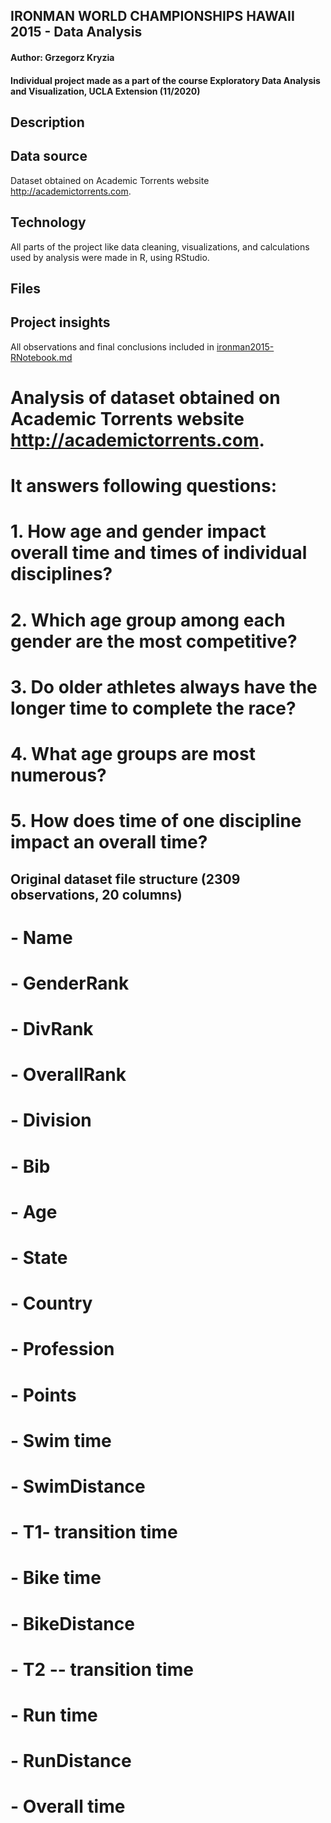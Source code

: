 ## IRONMAN WORLD CHAMPIONSHIPS HAWAII 2015 - Data Analysis
#### Author: Grzegorz Kryzia
#### Individual project made as a part of the course Exploratory Data Analysis and Visualization, UCLA Extension (11/2020)

## Description



## Data source

Dataset obtained on Academic Torrents website <http://academictorrents.com>. 

## Technology

All parts of the project like data cleaning, visualizations, and calculations used by analysis were made in R, using RStudio.

## Files


## Project insights

All observations and final conclusions included in [ironman2015-RNotebook.md](ironman2015-RNotebook.md)






# Analysis of dataset obtained on Academic Torrents website <http://academictorrents.com>. 
# It answers following questions:
  
# 1. How age and gender impact overall time and times of individual disciplines?
# 2. Which age group among each gender are the most competitive?
# 3. Do older athletes always have the longer time to complete the race?
# 4. What age groups are most numerous?
# 5. How does time of one discipline impact an overall time?
  
## Original dataset file structure (2309 observations, 20 columns)
  
# -   Name
# -   GenderRank
# -   DivRank
# -   OverallRank
# -   Division
# -   Bib
# -   Age
# -   State
# -   Country
# -   Profession
# -   Points
# -   Swim time
# -   SwimDistance
# -   T1- transition time
# -   Bike time
# -   BikeDistance
# -   T2 -- transition time
# -   Run time
# -   RunDistance
# -   Overall time



